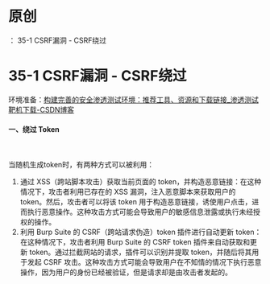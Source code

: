 # 原创
：  35-1 CSRF漏洞 - CSRF绕过

# 35-1 CSRF漏洞 - CSRF绕过

环境准备：[构建完善的安全渗透测试环境：推荐工具、资源和下载链接_渗透测试靶机下载-CSDN博客](https://blog.csdn.net/weixin_43263566/article/details/129031187)

#### 一、绕过 Token

 

当随机生成token时，有两种方式可以被利用：

1.  通过 XSS（跨站脚本攻击）获取当前页面的 token，并构造恶意链接：在这种情况下，攻击者利用已存在的 XSS 漏洞，注入恶意脚本来获取用户的 token。然后，攻击者可以将该 token 用于构造恶意链接，诱使用户点击，进而执行恶意操作。这种攻击方式可能会导致用户的敏感信息泄露或执行未经授权的操作。 
1.  利用 Burp Suite 的 CSRF（跨站请求伪造）token 插件进行自动更新 token：在这种情况下，攻击者利用 Burp Suite 的 CSRF token 插件来自动获取和更新 token。通过拦截网站的请求，插件可以识别并提取 token，并随后将其用于发起 CSRF 攻击。这种攻击方式可能会导致用户在不知情的情况下执行恶意操作，因为用户的身份已经被验证，但是请求却是由攻击者发起的。 
